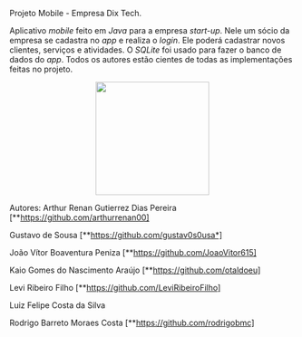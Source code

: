 Projeto Mobile - Empresa Dix Tech.

Aplicativo _mobile_ feito em _Java_ para a empresa _start-up_. Nele um sócio da empresa se cadastra no _app_ e realiza o _login_. Ele poderá cadastrar novos clientes, serviços e atividades.
O _SQLite_ foi usado para fazer o banco de dados do _app_. 
Todos os autores estão cientes de todas as implementações feitas no projeto.

<div align="center">
  
<img src="https://user-images.githubusercontent.com/85706018/145500516-71bfd4c9-0595-4733-84a2-fed98e9f6c28.jpeg" width="200px"/>
  
</div>




Autores:
Arthur Renan Gutierrez Dias Pereira [**https://github.com/arthurrenan00]

Gustavo de Sousa [**https://github.com/gustav0s0usa*]

João Vítor Boaventura Peniza [**https://github.com/JoaoVitor615]

Kaio Gomes do Nascimento Araújo [**https://github.com/otaldoeu]

Levi Ribeiro Filho [**https://github.com/LeviRibeiroFilho]

Luiz Felipe Costa da Silva

Rodrigo Barreto Moraes Costa [**https://github.com/rodrigobmc]
